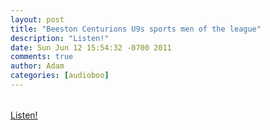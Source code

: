 ```yaml
---
layout: post
title: "Beeston Centurions U9s sports men of the league"
description: "Listen!"
date: Sun Jun 12 15:54:32 -0700 2011
comments: true
author: Adam
categories: [audioboo]
---
```


<div class='p_embed p_image_embed'>
<img alt="Media_httpaudioboofmb_tject" height="1" src="http://getfile3.posterous.com/getfile/files.posterous.com/adambird/ghBhsiaDuqrIusxlHqqorabzjmeIjjymazvHseDFqvytoduwrafFDwEfqDvG/media_httpaudioboofmb_tjeCt.jpg.scaled500.jpg" width="1" />
</div>
<br /><object type="application/x-shockwave-flash" height="129" width="400"><param name="movie" value="http://boos.audioboo.fm/swf/fullsize_player.swf" /><param name="scale" value="noscale" /><param name="salign" value="lt" /><param name="bgColor" value="#FFFFFF" /><param name="allowScriptAccess" value="always" /><param name="wmode" value="window" /><param name="FlashVars" value="mp3Time=03.51pm+12+Jun+2011&amp;rootID=boo_embed_383593&amp;mp3=http%3A%2F%2Faudioboo.fm%2Fboos%2F383593-beeston-centurions-u9s-sports-men-of-the-league.mp3%3Fsource%3Dembed&amp;mp3Author=adambird&amp;mp3LinkURL=http%3A%2F%2Faudioboo.fm%2Fboos%2F383593-beeston-centurions-u9s-sports-men-of-the-league&amp;mp3Title=Beeston+Centurions+U9s+sports+men+of+the+league" /><a href="http://audioboo.fm/boos/383593-beeston-centurions-u9s-sports-men-of-the-league.mp3?source=embed">Listen!</a></object>